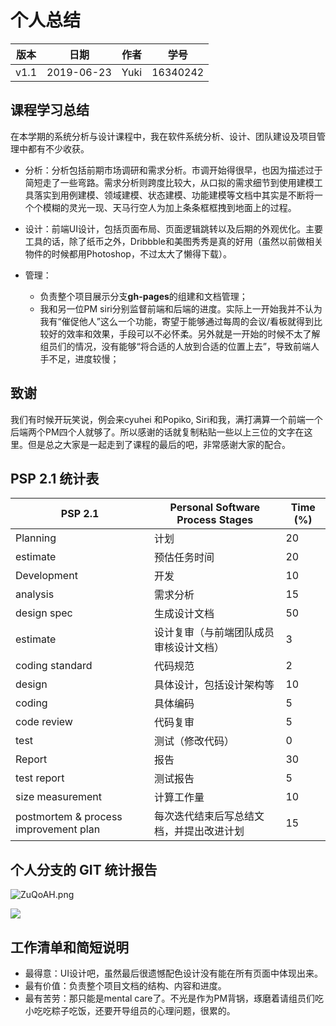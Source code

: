# 个人总结



| 版本 | 日期       | 作者 | 学号     |
| ---- | ---------- | ---- | -------- |
| v1.1 | 2019-06-23 | Yuki | 16340242 |



## 课程学习总结

在本学期的系统分析与设计课程中，我在软件系统分析、设计、团队建设及项目管理中都有不少收获。

- 分析：分析包括前期市场调研和需求分析。市调开始得很早，也因为描述过于简短走了一些弯路。需求分析则跨度比较大，从口拟的需求细节到使用建模工具落实到用例建模、领域建模、状态建模、功能建模等文档中其实是不断将一个个模糊的灵光一现、天马行空人为加上条条框框拽到地面上的过程。

- 设计：前端UI设计，包括页面布局、页面逻辑跳转以及后期的外观优化。主要工具的话，除了纸币之外，Dribbble和美图秀秀是真的好用（虽然以前做相关物件的时候都用Photoshop，不过太大了懒得下载）。

- 管理：
  - 负责整个项目展示分支**gh-pages**的组建和文档管理；
  - 我和另一位PM siri分别监督前端和后端的进度。实际上一开始我并不认为我有“催促他人”这么一个功能，寄望于能够通过每周的会议/看板就得到比较好的效率和效果，手段可以不必怀柔。另外就是一开始的时候不太了解组员们的情况，没有能够“将合适的人放到合适的位置上去”，导致前端人手不足，进度较慢；



## 致谢

我们有时候开玩笑说，例会来cyuhei 和Popiko, Siri和我，满打满算一个前端一个后端两个PM四个人就够了。所以感谢的话就复制粘贴一些以上三位的文字在这里。但是总之大家是一起走到了课程的最后的吧，非常感谢大家的配合。



## PSP 2.1 统计表

| PSP 2.1                               | Personal Software Process Stages         | Time (%) |
| ------------------------------------- | ---------------------------------------- | -------- |
| Planning                              | 计划                                     | 20       |
| estimate                              | 预估任务时间                             | 20       |
| Development                           | 开发                                     | 10       |
| analysis                              | 需求分析                                 | 15       |
| design spec                           | 生成设计文档                             | 50       |
| estimate                              | 设计复审（与前端团队成员审核设计文档）   | 3        |
| coding standard                       | 代码规范                                 | 2        |
| design                                | 具体设计，包括设计架构等                 | 10       |
| coding                                | 具体编码                                 | 5        |
| code review                           | 代码复审                                 | 5        |
| test                                  | 测试（修改代码）                         | 0        |
| Report                                | 报告                                     | 30       |
| test report                           | 测试报告                                 | 5        |
| size measurement                      | 计算工作量                               | 10       |
| postmortem & process improvement plan | 每次迭代结束后写总结文档，并提出改进计划 | 15       |





## 个人分支的 GIT 统计报告

<img src="https://s2.ax1x.com/2019/06/27/ZuQoAH.png" alt="ZuQoAH.png" border="0" />

![](C:\dashboard\reports\documents\assets\Zucagx.png)

## 工作清单和简短说明

- 最得意：UI设计吧，虽然最后很遗憾配色设计没有能在所有页面中体现出来。
- 最有价值：负责整个项目文档的结构、内容和进度。
- 最有苦劳：那只能是mental care了。不光是作为PM背锅，琢磨着请组员们吃小吃吃粽子吃饭，还要开导组员的心理问题，很累的。
